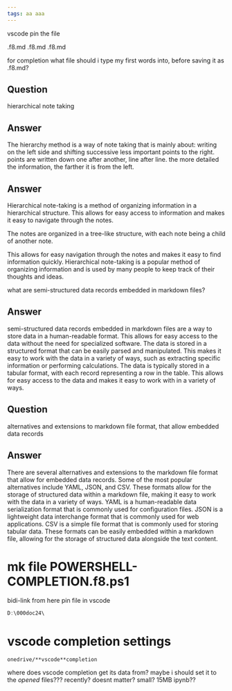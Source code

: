 ```yaml
---
tags: aa aaa
---
```



vscode pin the file

.f8.md
.f8.md
.f8.md

for completion
what file should i type my first words into, before saving it as .f8.md?



## Question

hierarchical note taking

## Answer

The hierarchy method is a way of note taking that is mainly about: writing on the left side and shifting successive less important points to the right. points are written down one after another, line after line. the more detailed the information, the farther it is from the left.




## Answer

Hierarchical note-taking is a method of organizing information in a hierarchical structure. This allows for easy access to information and makes it easy to navigate through the notes. 

The notes are organized in a tree-like structure, with each note being a child of another note. 

This allows for easy navigation through the notes and makes it easy to find information quickly. Hierarchical note-taking is a popular method of organizing information and is used by many people to keep track of their thoughts and ideas.


what are semi-structured data records embedded in markdown files?

## Answer

semi-structured data records embedded in markdown files are a way to store data in a human-readable format. This allows for easy access to the data without the need for specialized software. The data is stored in a structured format that can be easily parsed and manipulated. This makes it easy to work with the data in a variety of ways, such as extracting specific information or performing calculations. The data is typically stored in a tabular format, with each record representing a row in the table. This allows for easy access to the data and makes it easy to work with in a variety of ways.

## Question

 alternatives and extensions to markdown file format, that allow embedded data records

## Answer

There are several alternatives and extensions to the markdown file format that allow for embedded data records. Some of the most popular alternatives include YAML, JSON, and CSV. These formats allow for the storage of structured data within a markdown file, making it easy to work with the data in a variety of ways. YAML is a human-readable data serialization format that is commonly used for configuration files. JSON is a lightweight data interchange format that is commonly used for web applications. CSV is a simple file format that is commonly used for storing tabular data. These formats can be easily embedded within a markdown file, allowing for the storage of structured data alongside the text content.






# mk  file  POWERSHELL-COMPLETION.f8.ps1
bidi-link from here
pin file in vscode
```powershell
D:\000doc24\
```


# vscode completion settings
```
onedrive/**vscode**completion
```

where does vscode completion get its data from?
maybe i should set it to the *opened* files???
recently?
doesnt matter?
small?
15MB ipynb??

